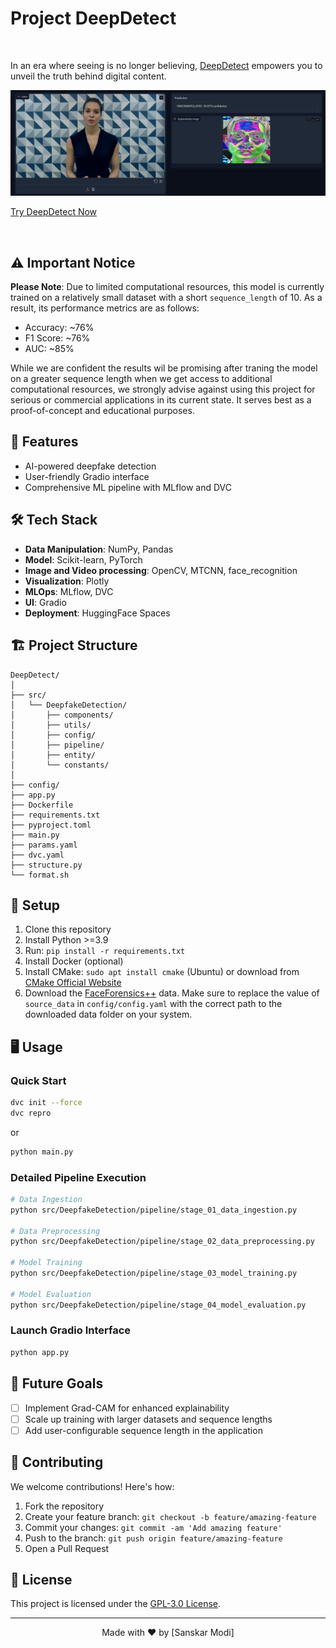 # Project DeepDetect

<br/>

In an era where seeing is no longer believing, [DeepDetect](https://huggingface.co/spaces/SanskarModi/DeepDetect) empowers you to unveil the truth behind digital content.

[![DeepDetect App](https://github.com/sanskarmodi8/DeepDetect/blob/main/.github_assets/app.png?raw=true)](https://huggingface.co/spaces/SanskarModi/DeepDetect)

[Try DeepDetect Now](https://huggingface.co/spaces/SanskarModi/DeepDetect)

<br/>

## ⚠️ Important Notice

**Please Note**: Due to limited computational resources, this model is currently trained on a relatively small dataset with a short `sequence_length` of 10. As a result, its performance metrics are as follows:
- Accuracy: ~76%
- F1 Score: ~76%
- AUC: ~85%

While we are confident the results wil be promising after traning the model on a greater sequence length when we get access to additional computational resources, we strongly advise against using this project for serious or commercial applications in its current state. It serves best as a proof-of-concept and educational purposes.

## 🚀 Features

- AI-powered deepfake detection
- User-friendly Gradio interface
- Comprehensive ML pipeline with MLflow and DVC

## 🛠️ Tech Stack

- **Data Manipulation**: NumPy, Pandas
- **Model**: Scikit-learn, PyTorch
- **Image and Video processing**: OpenCV, MTCNN, face_recognition
- **Visualization**: Plotly
- **MLOps**: MLflow, DVC
- **UI**: Gradio
- **Deployment**: HuggingFace Spaces

## 🏗️ Project Structure

```
DeepDetect/
│
├── src/
│   └── DeepfakeDetection/
│       ├── components/
│       ├── utils/
│       ├── config/
│       ├── pipeline/
│       ├── entity/
│       └── constants/
│
├── config/
├── app.py
├── Dockerfile
├── requirements.txt
├── pyproject.toml
├── main.py
├── params.yaml
├── dvc.yaml
├── structure.py
└── format.sh
```

## 🚀 Setup

1. Clone this repository
2. Install Python >=3.9
3. Run: `pip install -r requirements.txt`
4. Install Docker (optional)
5. Install CMake: `sudo apt install cmake` (Ubuntu) or download from [CMake Official Website](https://cmake.org/download/)
6. Download the [FaceForensics++](https://github.com/ondyari/FaceForensics) data. Make sure to replace the value of `source_data` in `config/config.yaml` with the correct path to the downloaded data folder on your system.

## 🖥️ Usage

### Quick Start

```bash
dvc init --force
dvc repro
```

or

```bash
python main.py
```

### Detailed Pipeline Execution

```bash
# Data Ingestion
python src/DeepfakeDetection/pipeline/stage_01_data_ingestion.py

# Data Preprocessing
python src/DeepfakeDetection/pipeline/stage_02_data_preprocessing.py

# Model Training
python src/DeepfakeDetection/pipeline/stage_03_model_training.py

# Model Evaluation
python src/DeepfakeDetection/pipeline/stage_04_model_evaluation.py
```

### Launch Gradio Interface

```bash
python app.py
```

## 🔮 Future Goals

- [ ] Implement Grad-CAM for enhanced explainability
- [ ] Scale up training with larger datasets and sequence lengths
- [ ] Add user-configurable sequence length in the application

## 🤝 Contributing

We welcome contributions! Here's how:

1. Fork the repository
2. Create your feature branch: `git checkout -b feature/amazing-feature`
3. Commit your changes: `git commit -am 'Add amazing feature'`
4. Push to the branch: `git push origin feature/amazing-feature`
5. Open a Pull Request

## 📄 License

This project is licensed under the [GPL-3.0 License](https://www.gnu.org/licenses/gpl-3.0.en.html).

---

<p align="center">
  Made with ❤️ by [Sanskar Modi]
</p>

